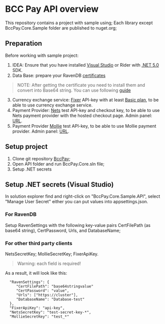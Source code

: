# BCC Pay API overview
  This repository contains a project with sample using; Each library except BccPay.Core.Sample folder are published to nuget.org;
	
## Preparation
  Before working with sample project:
   1. IDEA: Ensure that you have installed [Visual Studio](https://visualstudio.microsoft.com/) or Rider with [.NET 5.0](https://dotnet.microsoft.com/download/dotnet/5.0) SDK.
   2. Data Base: prepare your RavenDB [certificates](https://ravendb.net/docs/article-page/4.2/csharp/start/getting-started)
>NOTE: After getting the certificate you need to install them and convert into Base64
string. You can use following [guide](https://blog.techfabric.com/convert-pfx-certificate-to-base64-string/) 
   
   3. Currency exchange service: [Fixer](https://fixer.io/documentation) API-key with at least [Basic plan](https://fixer.io/product), to be able to use currency exchange service.
   4. Payment Provider: [Nets](https://developers.nets.eu/en-EU/) test API-key and checkout key, to be able to use Nets payment provider with the hosted checkout page. Admin panel: [URL](https://portal.dibspayment.eu/).
   5. Payment Provider [Mollie](https://www.mollie.com/en) test API-key, to be able to use Mollie payment provider. Admin panel: [URL](https://www.mollie.com/dashboard/login?lang=en). 

## Setup project
  1. Clone git repository [BccPay](https://github.com/bcc-code/bcc-pay);
  2. Open API folder and run BccPay.Core.sln file;
  3. Setup .NET secrets 

## Setup .NET secrets (Visual Studio)
  In solution explorer find and right-click on "BccPay.Core.Sample.API", select "Manage User Secret" either you can put values into appsettings.json.  

  ### For RavenDB 
  Setup RavenSettings with the following key-value pairs CertFilePath (as base64 string), CertPassword, Urls, and DatabaseName;  

  ### For other third party clients
  NetsSecretKey; MollieSecretKey; FixerApiKey.  

>Warning: each field is required!  

As a result, it will look like this:
```
  "RavenSettings": {
     "CertFilePath": "base64stringvalue"
     "CertPassword": "value",
     "Urls": ["https://cluster"],
     "DatabaseName": "Database-test"
  },
  "FixerApiKey": "api-key",
  "NetsSecretKey": "test-secret-key-*",
  "MollieSecretKey": "test_*" 
```